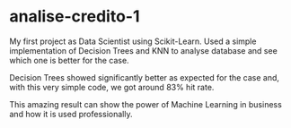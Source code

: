 # analise-credito-1
My first project as Data Scientist using Scikit-Learn. Used a simple implementation of Decision Trees and KNN to analyse database and see which one is better for the case.

Decision Trees showed significantly better as expected for the case and, with this very simple code, we got around 83% hit rate.

This amazing result can show the power of Machine Learning in business and how it is used professionally.
